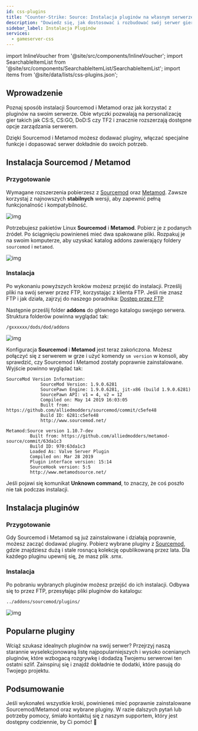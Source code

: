 ```yaml
---
id: css-plugins
title: "Counter-Strike: Source: Instalacja pluginów na własnym serwerze"
description: "Dowiedz się, jak dostosować i rozbudować swój serwer gier za pomocą Sourcemod i Metamod dla lepszego zarządzania i funkcji → Sprawdź teraz"
sidebar_label: Instalacja Pluginów
services:
  - gameserver-css
---
```


import InlineVoucher from '@site/src/components/InlineVoucher';
import SearchableItemList from '@site/src/components/SearchableItemList/SearchableItemList';
import items from '@site/data/lists/css-plugins.json';


## Wprowadzenie

Poznaj sposób instalacji Sourcemod i Metamod oraz jak korzystać z pluginów na swoim serwerze. Obie wtyczki pozwalają na personalizację gier takich jak CS:S, CS:GO, DoD:S czy TF2 i znacznie rozszerzają dostępne opcje zarządzania serwerem.

Dzięki Sourcemod i Metamod możesz dodawać pluginy, włączać specjalne funkcje i dopasować serwer dokładnie do swoich potrzeb.

<InlineVoucher />



## Instalacja Sourcemod / Metamod

### Przygotowanie

Wymagane rozszerzenia pobierzesz z [Sourcemod](https://sourcemod.net/) oraz [Metamod](https://www.sourcemm.net/downloads.php?branch=stable). Zawsze korzystaj z najnowszych **stabilnych** wersji, aby zapewnić pełną funkcjonalność i kompatybilność.

![img](https://screensaver01.zap-hosting.com/index.php/s/STp7pRgjYS4c4yg/preview)

Potrzebujesz pakietów Linux **Sourcemod** i **Metamod**. Pobierz je z podanych źródeł. Po ściągnięciu powinieneś mieć dwa spakowane pliki. Rozpakuj je na swoim komputerze, aby uzyskać katalog addons zawierający foldery `sourcemod` i `metamod`.

![img](https://screensaver01.zap-hosting.com/index.php/s/WbxyRK8FM7GKxqt/preview)

### Instalacja

Po wykonaniu powyższych kroków możesz przejść do instalacji. Prześlij pliki na swój serwer przez FTP, korzystając z klienta FTP. Jeśli nie znasz FTP i jak działa, zajrzyj do naszego poradnika: [Dostęp przez FTP](gameserver-ftpaccess.md)

Następnie prześlij folder **addons** do głównego katalogu swojego serwera. Struktura folderów powinna wyglądać tak:

```
/gxxxxxx/dods/dod/addons
```

![img](https://screensaver01.zap-hosting.com/index.php/s/JzWxPT3yP4zAsHz/preview)

Konfiguracja **Sourcemod** i **Metamod** jest teraz zakończona. Możesz połączyć się z serwerem w grze i użyć komendy ``sm version`` w konsoli, aby sprawdzić, czy Sourcemod i Metamod zostały poprawnie zainstalowane. Wyjście powinno wyglądać tak:

```
SourceMod Version Information:
             SourceMod Version: 1.9.0.6281
             SourcePawn Engine: 1.9.0.6281, jit-x86 (build 1.9.0.6281)
             SourcePawn API: v1 = 4, v2 = 12
             Compiled on: May 14 2019 16:03:05
             Built from: https://github.com/alliedmodders/sourcemod/commit/c5efe48
             Build ID: 6281:c5efe48
             http://www.sourcemod.net/
```
```             
Metamod:Source version 1.10.7-dev
         Built from: https://github.com/alliedmodders/metamod-source/commit/63da1c3
         Build ID: 970:63da1c3
         Loaded As: Valve Server Plugin
         Compiled on: Mar 28 2019
         Plugin interface version: 15:14
         SourceHook version: 5:5
         http://www.metamodsource.net/
```

Jeśli pojawi się komunikat **Unknown command**, to znaczy, że coś poszło nie tak podczas instalacji.



## Instalacja pluginów

### Przygotowanie

Gdy Sourcemod i Metamod są już zainstalowane i działają poprawnie, możesz zacząć dodawać pluginy. Pobierz wybrane pluginy z [Sourcemod](https://sourcemod.net/), gdzie znajdziesz dużą i stale rosnącą kolekcję opublikowaną przez lata. Dla każdego pluginu upewnij się, że masz plik .smx.

### Instalacja

Po pobraniu wybranych pluginów możesz przejść do ich instalacji. Odbywa się to przez FTP, przesyłając pliki pluginów do katalogu:

```
../addons/sourcemod/plugins/
```


![img](https://screensaver01.zap-hosting.com/index.php/s/A6E4cQCwQnoqTKc/preview)



## Popularne pluginy
Wciąż szukasz idealnych pluginów na swój serwer? Przejrzyj naszą starannie wyselekcjonowaną listę najpopularniejszych i wysoko ocenianych pluginów, które wzbogacą rozgrywkę i dodadzą Twojemu serwerowi ten ostatni szlif. Zainspiruj się i znajdź dokładnie te dodatki, które pasują do Twojego projektu.
<SearchableItemList items={items} />


## Podsumowanie

Jeśli wykonałeś wszystkie kroki, powinieneś mieć poprawnie zainstalowane Sourcemod/Metamod oraz wybrane pluginy. W razie dalszych pytań lub potrzeby pomocy, śmiało kontaktuj się z naszym supportem, który jest dostępny codziennie, by Ci pomóc! 🙂

<InlineVoucher />